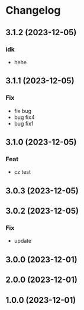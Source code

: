 # Changelog

## 3.1.2 (2023-12-05)

### idk

- hehe

## 3.1.1 (2023-12-05)

### Fix

- fix bug
- bug fix4
- bug fix1

## 3.1.0 (2023-12-05)

### Feat

- cz test

## 3.0.3 (2023-12-05)

## 3.0.2 (2023-12-05)

### Fix

- update

## 3.0.0 (2023-12-01)

## 2.0.0 (2023-12-01)

## 1.0.0 (2023-12-01)
